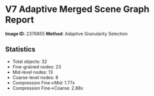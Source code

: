 # V7 Adaptive Merged Scene Graph Report

**Image ID**: 2376855
**Method**: Adaptive Granularity Selection

## Statistics

- Total objects: 32
- Fine-grained nodes: 23
- Mid-level nodes: 13
- Coarse-level nodes: 8
- Compression Fine→Mid: 1.77x
- Compression Fine→Coarse: 2.88x
